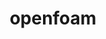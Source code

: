 ---
title: "openfoam"
layout: cache
categories: [package, v0.18.1]
meta: {"versions": ["2112"], "compilers": ["gcc@=7.3.1"], "oss": ["amzn2"], "platforms": ["linux"], "targets": ["aarch64", "graviton2", "x86_64_v3", "x86_64_v4"], "stacks": ["aws-isc", "aws-isc-aarch64", "root"], "num_specs": 4, "num_specs_by_stack": {"root": 4, "aws-isc-aarch64": 2, "aws-isc": 2}}
spec_details: [{"hash": "nbvv5owshvenvzi2bkgf3oujktgiuq55", "compiler": "gcc@=7.3.1", "versions": ["2112"], "os": "amzn2", "platform": "linux", "target": "aarch64", "variants": ["~float32", "~int64", "~kahip", "~knl", "~metis", "~mgridgen", "~paraview", "+scotch", "+source", "~spdp", "~vtk", "~zoltan"], "stacks": ["root", "aws-isc-aarch64"], "size": "-", "tarball": "https://binaries.spack.io/v0.18.1/build_cache/linux-amzn2-aarch64/gcc-7.3.1/openfoam-2112/linux-amzn2-aarch64-gcc-7.3.1-openfoam-2112-nbvv5owshvenvzi2bkgf3oujktgiuq55.spack"}, {"hash": "voffenm66cbf7ojqq5ikqxbvbrdtdk2z", "compiler": "gcc@=7.3.1", "versions": ["2112"], "os": "amzn2", "platform": "linux", "target": "x86_64_v3", "variants": ["~float32", "~int64", "~kahip", "~knl", "~metis", "~mgridgen", "~paraview", "+scotch", "+source", "~spdp", "~vtk", "~zoltan"], "stacks": ["root", "aws-isc"], "size": "-", "tarball": "https://binaries.spack.io/v0.18.1/build_cache/linux-amzn2-x86_64_v3/gcc-7.3.1/openfoam-2112/linux-amzn2-x86_64_v3-gcc-7.3.1-openfoam-2112-voffenm66cbf7ojqq5ikqxbvbrdtdk2z.spack"}, {"hash": "qxbuwq7zgtghhrd7gse62xywkuzlsozd", "compiler": "gcc@=7.3.1", "versions": ["2112"], "os": "amzn2", "platform": "linux", "target": "x86_64_v4", "variants": ["~float32", "~int64", "~kahip", "~knl", "~metis", "~mgridgen", "~paraview", "+scotch", "+source", "~spdp", "~vtk", "~zoltan"], "stacks": ["root", "aws-isc"], "size": "-", "tarball": "https://binaries.spack.io/v0.18.1/build_cache/linux-amzn2-x86_64_v4/gcc-7.3.1/openfoam-2112/linux-amzn2-x86_64_v4-gcc-7.3.1-openfoam-2112-qxbuwq7zgtghhrd7gse62xywkuzlsozd.spack"}, {"hash": "cjmj7wes6pobv5kl7krdqffnynvff3j7", "compiler": "gcc@=7.3.1", "versions": ["2112"], "os": "amzn2", "platform": "linux", "target": "graviton2", "variants": ["~float32", "~int64", "~kahip", "~knl", "~metis", "~mgridgen", "~paraview", "+scotch", "+source", "~spdp", "~vtk", "~zoltan"], "stacks": ["root", "aws-isc-aarch64"], "size": "-", "tarball": "https://binaries.spack.io/v0.18.1/build_cache/linux-amzn2-graviton2/gcc-7.3.1/openfoam-2112/linux-amzn2-graviton2-gcc-7.3.1-openfoam-2112-cjmj7wes6pobv5kl7krdqffnynvff3j7.spack"}]
---